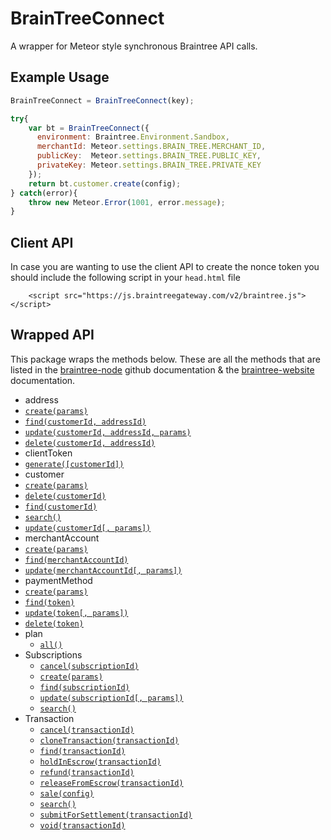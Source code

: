 # BrainTreeConnect #

A wrapper for Meteor style synchronous Braintree API calls.

## Example Usage ##

```javascript
BrainTreeConnect = BrainTreeConnect(key);

try{
    var bt = BrainTreeConnect({
      environment: Braintree.Environment.Sandbox,
      merchantId: Meteor.settings.BRAIN_TREE.MERCHANT_ID,
      publicKey:  Meteor.settings.BRAIN_TREE.PUBLIC_KEY,
      privateKey: Meteor.settings.BRAIN_TREE.PRIVATE_KEY
    });
    return bt.customer.create(config);
} catch(error){
    throw new Meteor.Error(1001, error.message);
}
```

## Client API ##
In case you are wanting to use the client API to create the nonce token you should include the following script in your `head.html` file 
~~~
	<script src="https://js.braintreegateway.com/v2/braintree.js"></script>
~~~

## Wrapped API ##

This package wraps the methods below. These are all the methods that are listed in the [braintree-node](https://github.com/braintree/braintree_node) github documentation & the [braintree-website](https://developers.braintreepayments.com/javascript+node/start/hello-server) documentation.

 * address
  * [`create(params)`](https://developers.braintreepayments.com/javascript+node/reference/request/address/create)
  * [`find(customerId, addressId)`](https://developers.braintreepayments.com/javascript+node/reference/request/address/find)
  * [`update(customerId, addressId, params)`](https://developers.braintreepayments.com/javascript+node/reference/request/address/update)
  * [`delete(customerId, addressId)`](https://developers.braintreepayments.com/javascript+node/reference/request/address/delete)
 * clientToken
  * [`generate([customerId])`](https://developers.braintreepayments.com/javascript+node/reference/request/client-token/generate)
 * customer
  * [`create(params)`](https://developers.braintreepayments.com/javascript+node/reference/request/customer/create)
  * [`delete(customerId)`](https://developers.braintreepayments.com/javascript+node/reference/request/customer/delete)
  * [`find(customerId)`](https://developers.braintreepayments.com/javascript+node/reference/request/customer/find)
  * [`search()`](https://developers.braintreepayments.com/javascript+node/reference/request/customer/search)
  * [`update(customerId[, params])`](https://developers.braintreepayments.com/javascript+node/reference/request/customer/update)
 * merchantAccount
  * [`create(params)`](https://developers.braintreepayments.com/javascript+node/reference/request/merchant-account/create)
  * [`find(merchantAccountId)`](https://developers.braintreepayments.com/javascript+node/reference/request/merchant-account/find)
  * [`update(merchantAccountId[, params])`](https://developers.braintreepayments.com/javascript+node/reference/request/merchant-account/update)
 * paymentMethod
  * [`create(params)`](https://developers.braintreepayments.com/javascript+node/reference/request/payment-method/create)
  * [`find(token)`](https://developers.braintreepayments.com/javascript+node/reference/request/payment-method/find)
  * [`update(token[, params])`](https://developers.braintreepayments.com/javascript+node/reference/request/payment-method/update)
  * [`delete(token)`](https://developers.braintreepayments.com/javascript+node/reference/request/payment-method/delete)
 * plan
	 * [`all()`](https://developers.braintreepayments.com/javascript+node/reference/request/plan/all) 
 * Subscriptions
	 * [`cancel(subscriptionId)`](https://developers.braintreepayments.com/javascript+node/reference/request/subscription/cancel)
	 * [`create(params)`](https://developers.braintreepayments.com/javascript+node/reference/request/subscription/create)
	 * [`find(subscriptionId)`](https://developers.braintreepayments.com/javascript+node/reference/request/subscription/find)
	 * [`update(subscriptionId[, params])`](https://developers.braintreepayments.com/javascript+node/reference/request/subscription/update)
	 * [`search()`](https://developers.braintreepayments.com/javascript+node/reference/request/subscription/search)
 * Transaction
	 * [`cancel(transactionId)`](https://developers.braintreepayments.com/javascript+node/reference/request/transaction/cancel-release)
	 * [`cloneTransaction(transactionId)`](https://developers.braintreepayments.com/javascript+node/reference/request/transaction/clone-transaction)
	 * [`find(transactionId)`](https://developers.braintreepayments.com/javascript+node/reference/request/transaction/find)
	 * [`holdInEscrow(transactionId)`](https://developers.braintreepayments.com/javascript+node/reference/request/transaction/hold-in-escrow)
	 * [`refund(transactionId)`](https://developers.braintreepayments.com/javascript+node/reference/request/transaction/refund)
	 * [`releaseFromEscrow(transactionId)`](https://developers.braintreepayments.com/javascript+node/reference/request/transaction/release-from-escrow)
	 * [`sale(config)`](https://developers.braintreepayments.com/javascript+node/reference/request/transaction/sale)
	 * [`search()`](https://developers.braintreepayments.com/javascript+node/reference/request/transaction/search)
	 * [`submitForSettlement(transactionId)`](https://developers.braintreepayments.com/javascript+node/reference/request/transaction/submit-for-settlement)
	 * [`void(transactionId)`](https://developers.braintreepayments.com/javascript+node/reference/request/transaction/void)
